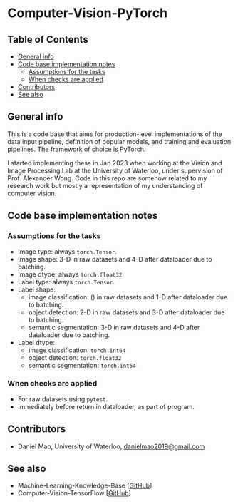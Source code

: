 # Computer-Vision-PyTorch <!-- omit in toc -->

## Table of Contents <!-- omit in toc -->

- [General info](#general-info)
- [Code base implementation notes](#code-base-implementation-notes)
  - [Assumptions for the tasks](#assumptions-for-the-tasks)
  - [When checks are applied](#when-checks-are-applied)
- [Contributors](#contributors)
- [See also](#see-also)

## General info

This is a code base that aims for production-level implementations of the data input pipeline, definition of popular models, and training and evaluation pipelines. The framework of choice is PyTorch.

I started implementing these in Jan 2023 when working at the Vision and Image Processing Lab at the University of Waterloo, under supervision of Prof. Alexander Wong. Code in this repo are somehow related to my research work but mostly a representation of my understanding of computer vision.

## Code base implementation notes

### Assumptions for the tasks

* Image type: always `torch.Tensor`.
* Image shape: 3-D in raw datasets and 4-D after dataloader due to batching.
* Image dtype: always `torch.float32`.
* Label type: always `torch.Tensor`.
* Label shape:
    * image classification: () in raw datasets and 1-D after dataloader due to batching.
    * object detection: 2-D in raw datasets and 3-D after dataloader due to batching.
    * semantic segmentation: 3-D in raw datasets and 4-D after dataloader due to batching.
* Label dtype:
    * image classification: `torch.int64`
    * object detection: `torch.float32`
    * semantic segmentation: `torch.int64`

### When checks are applied

* For raw datasets using `pytest`.
* Immediately before return in dataloader, as part of program.

## Contributors

* Daniel Mao, University of Waterloo, [danielmao2019@gmail.com](danielmao2019@gmail.com)

## See also

* Machine-Learning-Knowledge-Base [[GitHub](https://github.com/danielmao2019/Machine-Learning-Knowledge-Base)]
* Computer-Vision-TensorFlow [[GitHub](https://github.com/danielmao2019/Computer-Vision-TensorFlow)]
